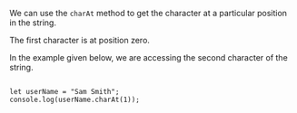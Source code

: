 We can use the `charAt` method
to get the character at a particular position
in the string.

The first character is at position zero.

In the example given below,
we are accessing the second character of the string.

<Editor lang="javascript">
<code>
let userName = "Sam Smith";
console.log(userName.charAt(1));
</code>
</Editor>